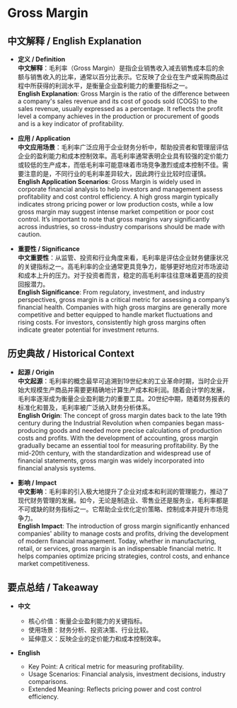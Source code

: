 # Gross Margin

## 中文解释 / English Explanation

* **定义 / Definition**  
  **中文解释**：毛利率（Gross Margin）是指企业销售收入减去销售成本后的余额与销售收入的比率，通常以百分比表示。它反映了企业在生产或采购商品过程中所获得的利润水平，是衡量企业盈利能力的重要指标之一。  
  **English Explanation**: Gross Margin is the ratio of the difference between a company's sales revenue and its cost of goods sold (COGS) to the sales revenue, usually expressed as a percentage. It reflects the profit level a company achieves in the production or procurement of goods and is a key indicator of profitability.

* **应用 / Application**  
  **中文应用场景**：毛利率广泛应用于企业财务分析中，帮助投资者和管理层评估企业的盈利能力和成本控制效率。高毛利率通常表明企业具有较强的定价能力或较低的生产成本，而低毛利率可能意味着市场竞争激烈或成本控制不佳。需要注意的是，不同行业的毛利率差异较大，因此跨行业比较时应谨慎。  
  **English Application Scenarios**: Gross Margin is widely used in corporate financial analysis to help investors and management assess profitability and cost control efficiency. A high gross margin typically indicates strong pricing power or low production costs, while a low gross margin may suggest intense market competition or poor cost control. It’s important to note that gross margins vary significantly across industries, so cross-industry comparisons should be made with caution.

* **重要性 / Significance**  
  **中文重要性**：从监管、投资和行业角度来看，毛利率是评估企业财务健康状况的关键指标之一。高毛利率的企业通常更具竞争力，能够更好地应对市场波动和成本上升的压力。对于投资者而言，稳定的高毛利率往往意味着更高的投资回报潜力。  
  **English Significance**: From regulatory, investment, and industry perspectives, gross margin is a critical metric for assessing a company’s financial health. Companies with high gross margins are generally more competitive and better equipped to handle market fluctuations and rising costs. For investors, consistently high gross margins often indicate greater potential for investment returns.

## 历史典故 / Historical Context

* **起源 / Origin**  
  **中文起源**：毛利率的概念最早可追溯到19世纪末的工业革命时期，当时企业开始大规模生产商品并需要更精确地计算生产成本和利润。随着会计学的发展，毛利率逐渐成为衡量企业盈利能力的重要工具。20世纪中期，随着财务报表的标准化和普及，毛利率被广泛纳入财务分析体系。  
  **English Origin**: The concept of gross margin dates back to the late 19th century during the Industrial Revolution when companies began mass-producing goods and needed more precise calculations of production costs and profits. With the development of accounting, gross margin gradually became an essential tool for measuring profitability. By the mid-20th century, with the standardization and widespread use of financial statements, gross margin was widely incorporated into financial analysis systems.

* **影响 / Impact**  
  **中文影响**：毛利率的引入极大地提升了企业对成本和利润的管理能力，推动了现代财务管理的发展。如今，无论是制造业、零售业还是服务业，毛利率都是不可或缺的财务指标之一。它帮助企业优化定价策略、控制成本并提升市场竞争力。  
  **English Impact**: The introduction of gross margin significantly enhanced companies' ability to manage costs and profits, driving the development of modern financial management. Today, whether in manufacturing, retail, or services, gross margin is an indispensable financial metric. It helps companies optimize pricing strategies, control costs, and enhance market competitiveness.

## 要点总结 / Takeaway

* **中文**  
  - 核心价值：衡量企业盈利能力的关键指标。
  - 使用场景：财务分析、投资决策、行业比较。
  - 延伸意义：反映企业的定价能力和成本控制效率。

* **English**  
  - Key Point: A critical metric for measuring profitability.
  - Usage Scenarios: Financial analysis, investment decisions, industry comparisons.
  - Extended Meaning: Reflects pricing power and cost control efficiency.